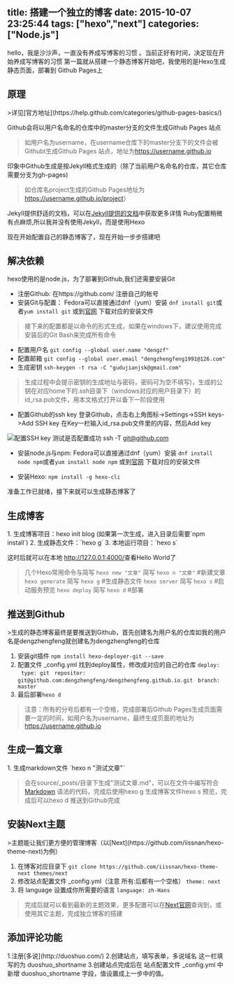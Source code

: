 title: 搭建一个独立的博客
date: 2015-10-07 23:25:44
tags: ["hexo","next"]
categories: ["Node.js"]
---
hello，我是沙沙声，一直没有养成写博客的习惯 。当前正好有时间，决定现在开始养成写博客的习惯
第一篇就从搭建一个静态博客开始吧，我使用的是Hexo生成静态页面，部署到 Github Pages上

<h2 id="theory">原理</h2>
>详见[官方地址](https://help.github.com/categories/github-pages-basics/)

Github会将以用户名命名的仓库中的master分支的文件生成Github Pages 站点

>如用户名为username，在username仓库下的master分支下的文件会被Githubt生成Github Pages 站点，地址为<https://username.github.io>

印象中Github生成是按Jekyll格式生成的（除了当前用户名命名的仓库，其它仓库需要分支为gh-pages)

>如仓库名project生成的Github Pages地址为<https://username.github.io/project>）

Jekyll提供舒适的文档，可以在[Jekyll提供的文档](http://jekyll.bootcss.com/)中获取更多详情
Ruby配置稍微有点麻烦,所以我并没有使用Jekyll，而是使用Hexo

现在开始配置自己的静态博客了，现在开始一步步搭建吧
<h2 id="depend">解决依赖</h2>
hexo使用的是node.js，为了部署到Github,我们还需要安装Git

+ 注册Github:
在https://github.com/ 注册自己的帐号
+ 安装Git与配置：
Fedora可以直接通过dnf（yum）安装
`dnf install git`或者`yum install git`
或到[官网](http://www.git-scm.com/download) 下载对应的安装文件

>接下来的配置都是以命令的形式生成，如果在windows下，建议使用完成安装后的Git Bash来完成所有命令

 + 配置用户名 `git config --global user.name "dengzf"`
 + 配置邮箱 `git config --global user.email "dengzhengfeng1991@126.com"`
 + 生成密钥 `ssh-keygen -t rsa -C "gudujianjsk@gmail.com"`

>生成过程中会提示密钥的生成地址与密码，密码可为空不填写)，生成的公钥在对应home下的.ssh目录下（windows对应的用户目录下）的id_rsa.pub文件，用本文格式打开以备下一阶段使用

+ 配置Github的ssh key
登录Github，点击右上角图标->Settings->SSH keys->Add SSH key 在Key一栏输入id_rsa.pub文件里的内容，然后Add key

![配置SSH key](/img/hexo/sshkey.png)
测试是否配置成功 ssh -T git@github.com

+ 安装node.js与npm:
Fedora可以直接通过dnf（yum）安装 
`dnf install node npm`或者`yum install node npm`
或到[官网](https://nodejs.org/en/download) 下载对应的安装文件

+ 安装Hexo:
`npm install -g hexo-cli`

准备工作已就绪，接下来就可以生成静态博客了
<h2 id="init">生成博客</h2>
1. 生成博客项目：hexo init blog (如果第一次生成，进入目录后需要`npm install`)
2. 生成静态文件：`hexo g`
3. 本地运行项目：`hexo s`

这时后就可以在本地 <http://127.0.0.1:4000/>查看Hello World了
>几个Hexo常用命令与简写
`hexo new "文章"` 简写 `hexo n "文章"` #新建文章
`hexo generate` 简写 `hexo g` #生成静态文件
`hexo server` 简写 `hexo s` #启动服务预览
`hexo deploy` 简写 `hexo d` #部署

<h2 id="deployer">推送到Github</h2>
>生成的静态博客最终是要推送到Github，首先创建名为用户名的仓库如我的用户名是dengzhengfeng就创建名为dengzhengfeng的仓库

1. 安装git插件
`npm install hexo-deployer-git --save`
2. 配置文件 _config.yml
找到deploy属性，修改成对应的自己的仓库
`deploy:`
&nbsp;&nbsp;`type: git`
&nbsp;&nbsp;`repositor: git@github.com:dengzhengfeng/dengzhengfeng.github.io.git`
&nbsp;&nbsp;`branch: master`
3. 最后部署`hexo d`

>注意：所有的分号后都有一个空格，完成部署后Github Pages生成页面需要一定的时间，如用户名为username，最终生成页面的地址为<https://username.github.io>

<h2 id="article">生成一篇文章</h2>
1. 生成markdown文件
`hexo n "测试文章"`

>会在source/_posts/目录下生成"测试文章.md"，可以在文件中编写符合[Markdown](http://wowubuntu.com/markdown/) 语法的代码，完成后使用hexo g 生成博客文件hexo s 预览，完成后可以hexo d 推送到Github完成

<h2 id="next">安装Next主题</h2>
>主题能让我们更方便的管理博客（以[Next](https://github.com/iissnan/hexo-theme-next)为例）

1. 在博客对应目录下
 `git clone https://github.com/iissnan/hexo-theme-next themes/next`
2. 修改站点配置文件 _config.yml（注意 所有:后都有一个空格）
`theme: next`
3. 将 language 设置成你所需要的语言
`language: zh-Hans`

>完成后就可以看到最新的主题效果，更多配置可以在[Next官网](https://github.com/iissnan/hexo-theme-next)查询到，或使用其它主题，完成独立博客的搭建

<h2 id="duoshuo">添加评论功能</h2>
1.注册[多说](http://duoshuo.com/)
2.创建站点，填写表单，多说域名 这一栏填写的为 duoshuo_shortname
3.创建站点完成后在 站点配置文件 _config.yml 中新增 duoshuo_shortname 字段，值设置成上一步中的值。